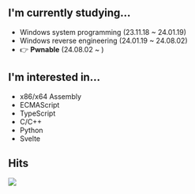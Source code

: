 ## I'm currently studying...
- Windows system programming (23.11.18 ~ 24.01.19)
- Windows reverse engineering (24.01.19 ~ 24.08.02)
- 👉 **Pwnable** (24.08.02 ~ )

## I'm interested in...
- x86/x64 Assembly
- ECMAScript
- TypeScript
- C/C++
- Python
- Svelte

## Hits
<img src="https://hits.seeyoufarm.com/api/count/incr/badge.svg?url=https%3A%2F%2Fgithub.com%2F2Fminmoong&count_bg=%236789FD&title_bg=%2386757E&icon=github.svg&icon_color=%23E1DEDE&title=hits&edge_flat=false"/>

